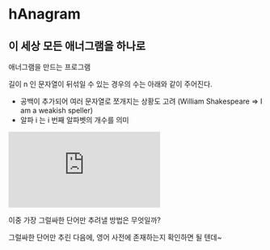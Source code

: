 # hAnagram
## 이 세상 모든 애너그램을 하나로

애너그램을 만드는 프로그램

길이 n 인 문자열이 뒤섞일 수 있는 경우의 수는 아래와 같이 주어진다.
* 공백이 추가되어 여러 문자열로 쪼개지는 상황도 고려 (William Shakespeare => I am a weakish speller)
* 알파 i 는 i 번째 알파벳의 개수를 의미

![cn](http://latex.codecogs.com/gif.latex?%5Chuge%20c%28n%29%20%3D%20%5Cfrac%7Bn%21%20%5Ctimes%202%5E%7Bn-1%7D%7D%7B%5Cprod_%7Bi%3D1%7D%5E%7B26%7D%5Calpha_%7Bi%7D%7D)

이중 가장 그럴싸한 단어만 추려낼 방법은 무엇일까?

그럴싸한 단어만 추린 다음에, 영어 사전에 존재하는지 확인하면 될 텐데~